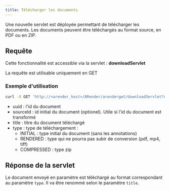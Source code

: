 ```yaml
---
title: Télécharger les documents
---
```


Une nouvelle servlet est déployée permettant de télécharger les documents. 
Les documents peuvent être téléchargés au format source, en PDF ou en ZIP.

## Requête 

Cette fonctionnalité est accessible via la servlet : **downloadServlet**

La requête est utilisable uniquement en GET


### Exemple d'utilisation

``` bash
curl -X GET 'http://<arender_host>/ARender/arendergwt/downloadServlet?uuid=docUUID&sourceId=source&title=TitreDocument&type=type'
```

* uuid : l'id du document
* sourceId : id initial du document (optionel). Utile si l'id du document est transformé
* title : titre du document téléchargé
* type : type de téléchargement :
    * INITIAL : type initial du document (sans les annotations)
    * RENDERED : type qui ne pourra pas subir de conversion (pdf, mp4, tiff)
    * COMPRESSED : type zip

## Réponse de la servlet

Le document envoyé en paramètre est téléchargé au format correspondant au paramètre `type`. Il va être renommé selon le paramètre `title`. 